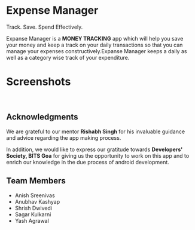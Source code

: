 # Expense Manager

Track. Save. Spend Effectively.

Expanse Manager is a **MONEY TRACKING** app which will help you save your money and keep a track on your daily transactions so that you can manage your expenses constructively.Expanse Manager keeps a daily as well as a category wise track of your expenditure.

# Screenshots
<br />


  
## Acknowledgments

We are grateful to our mentor **Rishabh Singh** for his invaluable guidance and advice regarding the app making process.

In addition, we would like to express our gratitude towards **Developers' Society, BITS Goa**
for giving us the opportunity to work on this app and to enrich our knowledge in the due process of android development.

## Team Members
* Anish Sreenivas
* Anubhav Kashyap
* Shrish Dwivedi
* Sagar Kulkarni
* Yash Agrawal
